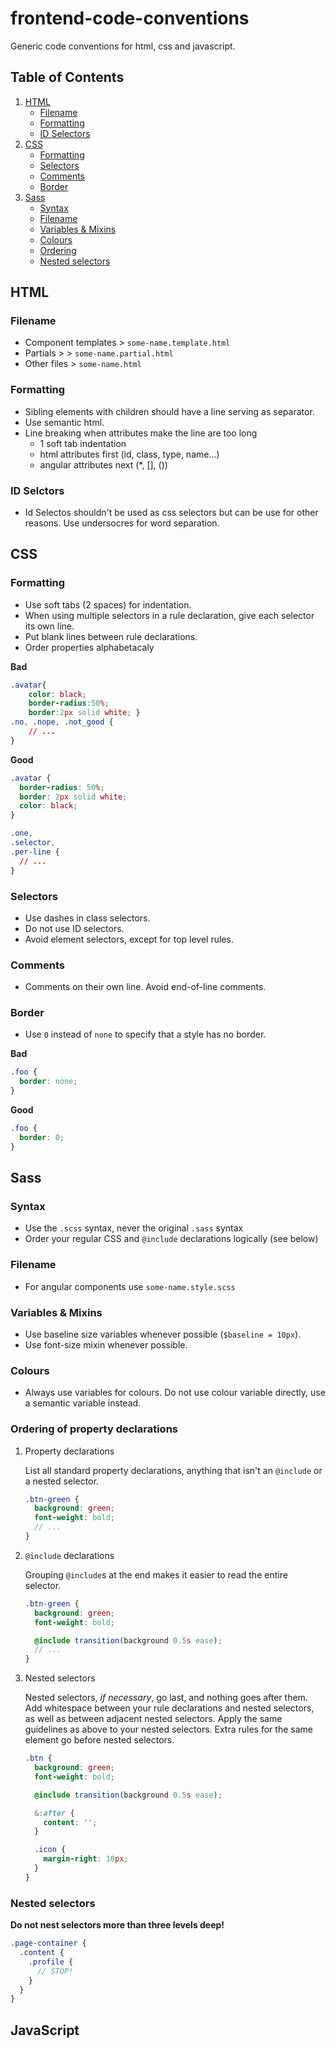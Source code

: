 # frontend-code-conventions
Generic code conventions for html, css and javascript.

## Table of Contents
1. [HTML](#html)
    - [Filename](#filename)
    - [Formatting](#formatting)
    - [ID Selectors](#id-selectors)
1. [CSS](#css)
    - [Formatting](#formatting-1)
    - [Selectors](#selectors)
    - [Comments](#comments)
    - [Border](#border)
1. [Sass](#sass)
    - [Syntax](#syntax)
    - [Filename](#filename-1)
    - [Variables & Mixins](#variables--mixins)
    - [Colours](#colours)
    - [Ordering](#ordering-of-property-declarations)
    - [Nested selectors](#nested-selectors)

## HTML

### Filename
* Component templates > `some-name.template.html`
* Partials >  > `some-name.partial.html`
* Other files > `some-name.html`

### Formatting
* Sibling elements with children should have a line serving as separator.
* Use semantic html.
* Line breaking when attributes make the line are too long
  - 1 soft tab indentation
  - html attributes first (id, class, type, name...)
  - angular attributes next (*, [], ())

### ID Selctors
* Id Selectos shouldn't be used as css selectors but can be use for other reasons. Use undersocres for word separation.

## CSS

### Formatting
* Use soft tabs (2 spaces) for indentation.
* When using multiple selectors in a rule declaration, give each selector its own line.
* Put blank lines between rule declarations.
* Order properties alphabetacaly

**Bad**

```css
.avatar{
    color: black;
    border-radius:50%;
    border:2px solid white; }
.no, .nope, .not_good {
    // ...
}
```

**Good**

```css
.avatar {
  border-radius: 50%;
  border: 2px solid white;
  color: black;
}

.one,
.selector,
.per-line {
  // ...
}
```

### Selectors
* Use dashes in class selectors.
* Do not use ID selectors.
* Avoid element selectors, except for top level rules.

### Comments
* Comments on their own line. Avoid end-of-line comments.

### Border
* Use `0` instead of `none` to specify that a style has no border.

**Bad**

```css
.foo {
  border: none;
}
```

**Good**

```css
.foo {
  border: 0;
}
```


## Sass

### Syntax
* Use the `.scss` syntax, never the original `.sass` syntax
* Order your regular CSS and `@include` declarations logically (see below)

### Filename
* For angular components use `some-name.style.scss`

### Variables & Mixins
* Use baseline size variables whenever possible (`$baseline = 10px`).
* Use font-size mixin whenever possible.

### Colours
* Always use variables for colours. Do not use colour variable directly, use a semantic variable instead.

### Ordering of property declarations

1. Property declarations

    List all standard property declarations, anything that isn't an `@include` or a nested selector.

    ```scss
    .btn-green {
      background: green;
      font-weight: bold;
      // ...
    }
    ```

2. `@include` declarations

    Grouping `@include`s at the end makes it easier to read the entire selector.

    ```scss
    .btn-green {
      background: green;
      font-weight: bold;

      @include transition(background 0.5s ease);
      // ...
    }
    ```

3. Nested selectors

    Nested selectors, _if necessary_, go last, and nothing goes after them. Add whitespace between your rule declarations and nested selectors, as well as between adjacent nested selectors. Apply the same guidelines as above to your nested selectors. Extra rules for the same element go before nested selectors.

    ```scss
    .btn {
      background: green;
      font-weight: bold;

      @include transition(background 0.5s ease);

      &:after {
        content: '';
      }

      .icon {
        margin-right: 10px;
      }
    }
    ```

### Nested selectors

**Do not nest selectors more than three levels deep!**

```scss
.page-container {
  .content {
    .profile {
      // STOP!
    }
  }
}
```

## JavaScript
